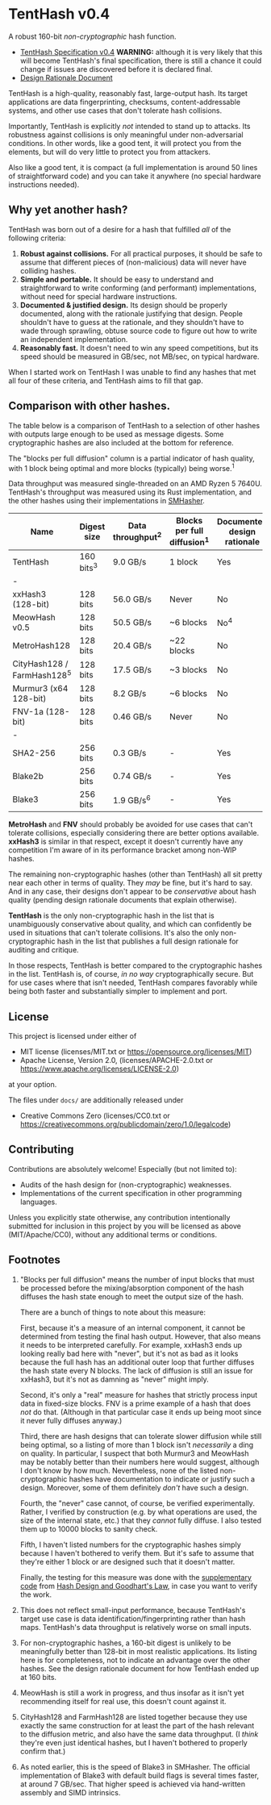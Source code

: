 # TentHash v0.4

A robust 160-bit *non-cryptographic* hash function.

- [TentHash Specification v0.4](docs/specification.md) **WARNING:** although it is very likely that this will become TentHash's final specification, there is still a chance it could change if issues are discovered before it is declared final.
- [Design Rationale Document](docs/design_rationale.md)

TentHash is a high-quality, reasonably fast, large-output hash.  Its target applications are data fingerprinting, checksums, content-addressable systems, and other use cases that don't tolerate hash collisions.

Importantly, TentHash is explicitly *not* intended to stand up to attacks.  Its robustness against collisions is only meaningful under non-adversarial conditions.  In other words, like a good tent, it will protect you from the elements, but will do very little to protect you from attackers.

Also like a good tent, it is compact (a full implementation is around 50 lines of straightforward code) and you can take it anywhere (no special hardware instructions needed).


## Why yet another hash?

TentHash was born out of a desire for a hash that fulfilled *all* of the following criteria:

1. **Robust against collisions.**  For all practical purposes, it should be safe to assume that different pieces of (non-malicious) data will never have colliding hashes.
2. **Simple and portable.**  It should be easy to understand and straightforward to write conforming (and performant) implementations, without need for special hardware instructions.
3. **Documented & justified design.**  Its design should be properly documented, along with the rationale justifying that design.  People shouldn't have to guess at the rationale, and they shouldn't have to wade through sprawling, obtuse source code to figure out how to write an independent implementation.
4. **Reasonably fast.**  It doesn't need to win any speed competitions, but its speed should be measured in GB/sec, not MB/sec, on typical hardware.

When I started work on TentHash I was unable to find any hashes that met all four of these criteria, and TentHash aims to fill that gap.


## Comparison with other hashes.

The table below is a comparison of TentHash to a selection of other hashes with outputs large enough to be used as message digests.  Some cryptographic hashes are also included at the bottom for reference.

The "blocks per full diffusion" column is a partial indicator of hash quality, with 1 block being optimal and more blocks (typically) being worse.<sup>1</sup>

Data throughput was measured single-threaded on an AMD Ryzen 5 7640U.  TentHash's throughput was measured using its Rust implementation, and the other hashes using their implementations in [SMHasher](https://github.com/rurban/smhasher).

| Name                                  | Digest size          | Data throughput<sup>2</sup> | Blocks per full diffusion<sup>1</sup> | Documented design rationale |
|---------------------------------------|----------------------|-----------------------------|---------------------------------------|-----------------------------|
| TentHash                              | 160 bits<sup>3</sup> | 9.0 GB/s                    | 1 block                               | Yes                         |
| -                                     |                      |                             |                                       |                             |
| xxHash3 (128-bit)                     | 128 bits             | 56.0 GB/s                   | Never                                 | No                          |
| MeowHash v0.5                         | 128 bits             | 50.5 GB/s                   | ~6 blocks                             | No<sup>4</sup>              |
| MetroHash128                          | 128 bits             | 20.4 GB/s                   | ~22 blocks                            | No                          |
| CityHash128 / FarmHash128<sup>5</sup> | 128 bits             | 17.5 GB/s                   | ~3 blocks                             | No                          |
| Murmur3 (x64 128-bit)                 | 128 bits             | 8.2 GB/s                    | ~6 blocks                             | No                          |
| FNV-1a (128-bit)                      | 128 bits             | 0.46 GB/s                   | Never                                 | No                          |
| -                                     |                      |                             |                                       |                             |
| SHA2-256                              | 256 bits             | 0.3 GB/s                    | -                                     | Yes                         |
| Blake2b                               | 256 bits             | 0.74 GB/s                   | -                                     | Yes                         |
| Blake3                                | 256 bits             | 1.9 GB/s<sup>6</sup>                    | -                                     | Yes                         |

**MetroHash** and **FNV** should probably be avoided for use cases that can't tolerate collisions, especially considering there are better options available.  **xxHash3** is similar in that respect, except it doesn't currently have any competition I'm aware of in its performance bracket among non-WIP hashes.

The remaining non-cryptographic hashes (other than TentHash) all sit pretty near each other in terms of quality.  They *may* be fine, but it's hard to say.  And in any case, their designs don't appear to be *conservative* about hash quality (pending design rationale documents that explain otherwise).

**TentHash** is the only non-cryptographic hash in the list that is unambiguously conservative about quality, and which can confidently be used in situations that can't tolerate collisions.  It's also the only non-cryptographic hash in the list that publishes a full design rationale for auditing and critique.

In those respects, TentHash is better compared to the cryptographic hashes in the list.  TentHash is, of course, *in no way* cryptographically secure.  But for use cases where that isn't needed, TentHash compares favorably while being both faster and substantially simpler to implement and port.


## License

This project is licensed under either of

* MIT license (licenses/MIT.txt or https://opensource.org/licenses/MIT)
* Apache License, Version 2.0, (licenses/APACHE-2.0.txt or https://www.apache.org/licenses/LICENSE-2.0)

at your option.

The files under `docs/` are additionally released under

* Creative Commons Zero (licenses/CC0.txt or https://creativecommons.org/publicdomain/zero/1.0/legalcode)


## Contributing

Contributions are absolutely welcome!  Especially (but not limited to):

* Audits of the hash design for (non-cryptographic) weaknesses.
* Implementations of the current specification in other programming languages.

Unless you explicitly state otherwise, any contribution intentionally submitted for inclusion in this project by you will be licensed as above (MIT/Apache/CC0), without any additional terms or conditions.


## Footnotes

1. "Blocks per full diffusion" means the number of input blocks that must be processed before the mixing/absorption component of the hash diffuses the hash state enough to meet the output size of the hash.

   There are a bunch of things to note about this measure:

   First, because it's a measure of an internal component, it cannot be determined from testing the final hash output.  However, that also means it needs to be interpreted carefully.  For example, xxHash3 ends up looking really bad here with "never", but it's not as bad as it looks because the full hash has an additional outer loop that further diffuses the hash state every N blocks.  The lack of diffusion is still an issue for xxHash3, but it's not as damning as "never" might imply.

   Second, it's only a "real" measure for hashes that strictly process input data in fixed-size blocks.  FNV is a prime example of a hash that does *not* do that.  (Although in that particular case it ends up being moot since it never fully diffuses anyway.)

   Third, there are hash designs that can tolerate slower diffusion while still being optimal, so a listing of more than 1 block isn't *necessarily* a ding on quality.  In particular, I suspect that both Murmur3 and MeowHash may be notably better than their numbers here would suggest, although I don't know by how much.  Nevertheless, none of the listed non-cryptographic hashes have documentation to indicate or justify such a design.  Moreover, some of them definitely *don't* have such a design.

   Fourth, the "never" case cannot, of course, be verified experimentally.  Rather, I verified by construction (e.g. by what operations are used, the size of the internal state, etc.) that they *cannot* fully diffuse.  I also tested them up to 10000 blocks to sanity check.

   Fifth, I haven't listed numbers for the cryptographic hashes simply because I haven't bothered to verify them.  But it's safe to assume that they're either 1 block or are designed such that it doesn't matter.

   Finally, the testing for this measure was done with the [supplementary code](https://github.com/cessen/goodhart_hash_supplemental) from [Hash Design and Goodhart's Law](https://blog.cessen.com/post/2024_07_10_hash_design_and_goodharts_law), in case you want to verify the work.

2. This does not reflect small-input performance, because TentHash's target use case is data identification/fingerprinting rather than hash maps.  TentHash's data throughput is relatively worse on small inputs.

3. For non-cryptographic hashes, a 160-bit digest is unlikely to be meaningfully better than 128-bit in most realistic applications.  Its listing here is for completeness, not to indicate an advantage over the other hashes.  See the design rationale document for how TentHash ended up at 160 bits.

4. MeowHash is still a work in progress, and thus insofar as it isn't yet recommending itself for real use, this doesn't count against it.

5. CityHash128 and FarmHash128 are listed together because they use exactly the same construction for at least the part of the hash relevant to the diffusion metric, and also have the same data throughput.  (I *think* they're even just identical hashes, but I haven't bothered to properly confirm that.)

6. As noted earlier, this is the speed of Blake3 in SMHasher.  The official implementation of Blake3 with default build flags is several times faster, at around 7 GB/sec.  That higher speed is achieved via hand-written assembly and SIMD intrinsics.